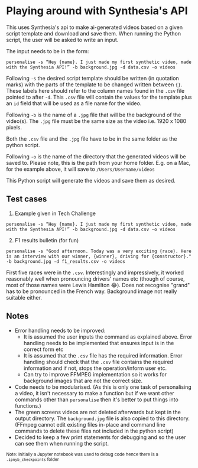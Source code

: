 # Playing around with Synthesia's API 

This uses Synthesia's api to make  ai-generated videos based on a given script template and download and save them. 
When running the Python script, the user will be asked to write an input. 

The input needs to be in the form:

```
personalise -s “Hey {name}. I just made my first synthetic video, made with the Synthesia API!” -b background.jpg -d data.csv -o videos
```
Following ```-s``` the desired script template should be written (in quotation marks) with the parts of the template to be changed written between ```{}```. These labels here should refer to the column names found in the ```.csv``` file pointed to after ```-d```. This ```.csv``` file will contain the values for the template plus an ```id``` field that will be used as a file name for the video.

Following ```-b``` is the name of a ```.jpg``` file that will be the background of the video(s). The ```.jpg``` file must be the same size as the video i.e. 1920 x 1080 pixels. 

Both the ```.csv``` file and the ```.jpg``` file have to be in the same folder as the python script.

Following ```-o``` is the name of the directory that the generated videos will be saved to. Please note, this is the path from your home folder. E.g. on a Mac, for the example above, it will save to ```/Users/Username/videos```

This Python script will generate the videos and save them as desired. 

## Test cases
1) Example given in Tech Challenge 
```
personalise -s “Hey {name}. I just made my first synthetic video, made with the Synthesia API!” -b background.jpg -d data.csv -o videos
``` 

2) F1 results bulletin (for fun)

```
personalise -s "Good afternoon. Today was a very exciting {race}. Here is an interview with our winner, {winner}, driving for {constructor}." -b background.jpg -d f1_results.csv -o videos
``` 
First five races were in the ```.csv```. Interestingly and impressively, it worked reasonably well when pronouncing drivers' names etc (though of course, most of those names were Lewis Hamilton 😂). Does not recognise "grand" has to be pronounced in the French way. Background image not really suitable either.   


## Notes

* Error handling needs to be improved:
    * It is assumed the user inputs the command as explained above. Error handling needs to be implemented that ensures input is in the correct form etc
    * It is assumed that the ```.csv``` file has the required information. Error handling should check that the ```.csv``` file contains the required information and if not, stops the operation/inform user etc.
    * Can try to improve FFMPEG implementation so it works for background images that are not the correct size.
* Code needs to be modularised. (As this is only one task of personalising a video, it isn't necessary to make a function but if we want other commands other than ```personalise``` then it's better to put things into functions.)
* The green screens videos are not deleted afterwards but kept in the  output directory. The ```background.jpg``` file is also copied to this directory. (FFmpeg cannot edit existing files in-place and command line commands to delete these files not included in the python script) 
* Decided to keep a few print statements for debugging and so the user can see them when running the script. 

    


<sub> Note: Initially a Jupyter notebook was used to debug code hence there is a ```.ipnyb_checkpoints``` folder  </sub>